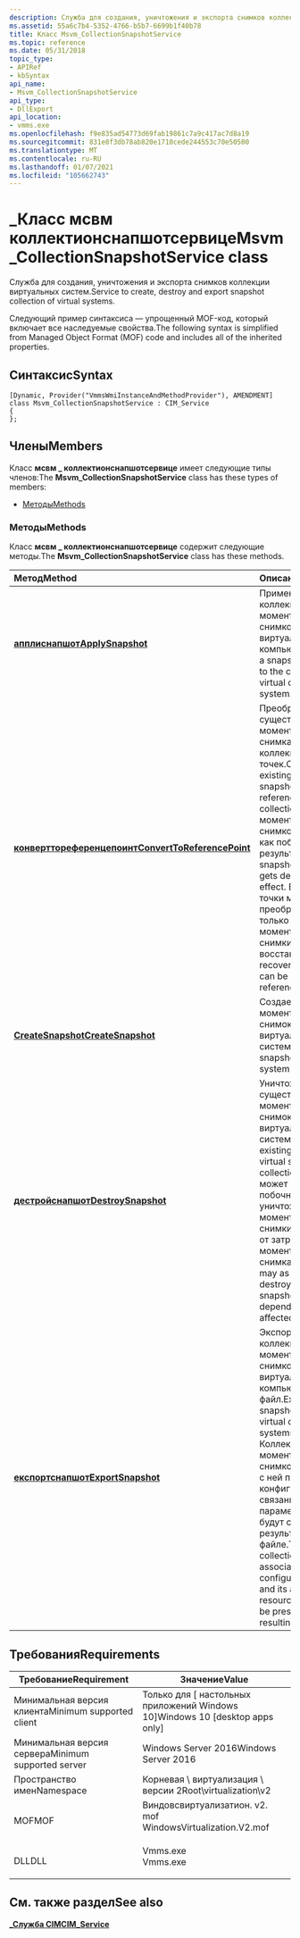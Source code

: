 ```yaml
---
description: Служба для создания, уничтожения и экспорта снимков коллекции виртуальных систем.
ms.assetid: 55a6c7b4-5352-4766-b5b7-6699b1f40b78
title: Класс Msvm_CollectionSnapshotService
ms.topic: reference
ms.date: 05/31/2018
topic_type:
- APIRef
- kbSyntax
api_name:
- Msvm_CollectionSnapshotService
api_type:
- DllExport
api_location:
- vmms.exe
ms.openlocfilehash: f9e835ad54773d69fab19861c7a9c417ac7d8a19
ms.sourcegitcommit: 831e8f3db78ab820e1710cede244553c70e50500
ms.translationtype: MT
ms.contentlocale: ru-RU
ms.lasthandoff: 01/07/2021
ms.locfileid: "105662743"
---
```

# <a name="msvm_collectionsnapshotservice-class"></a><span data-ttu-id="d55df-103">\_Класс мсвм коллектионснапшотсервице</span><span class="sxs-lookup"><span data-stu-id="d55df-103">Msvm\_CollectionSnapshotService class</span></span>

<span data-ttu-id="d55df-104">Служба для создания, уничтожения и экспорта снимков коллекции виртуальных систем.</span><span class="sxs-lookup"><span data-stu-id="d55df-104">Service to create, destroy and export snapshot collection of virtual systems.</span></span>

<span data-ttu-id="d55df-105">Следующий пример синтаксиса — упрощенный MOF-код, который включает все наследуемые свойства.</span><span class="sxs-lookup"><span data-stu-id="d55df-105">The following syntax is simplified from Managed Object Format (MOF) code and includes all of the inherited properties.</span></span>

## <a name="syntax"></a><span data-ttu-id="d55df-106">Синтаксис</span><span class="sxs-lookup"><span data-stu-id="d55df-106">Syntax</span></span>

``` syntax
[Dynamic, Provider("VmmsWmiInstanceAndMethodProvider"), AMENDMENT]
class Msvm_CollectionSnapshotService : CIM_Service
{
};
```

## <a name="members"></a><span data-ttu-id="d55df-107">Члены</span><span class="sxs-lookup"><span data-stu-id="d55df-107">Members</span></span>

<span data-ttu-id="d55df-108">Класс **мсвм \_ коллектионснапшотсервице** имеет следующие типы членов:</span><span class="sxs-lookup"><span data-stu-id="d55df-108">The **Msvm\_CollectionSnapshotService** class has these types of members:</span></span>

-   [<span data-ttu-id="d55df-109">Методы</span><span class="sxs-lookup"><span data-stu-id="d55df-109">Methods</span></span>](#methods)

### <a name="methods"></a><span data-ttu-id="d55df-110">Методы</span><span class="sxs-lookup"><span data-stu-id="d55df-110">Methods</span></span>

<span data-ttu-id="d55df-111">Класс **мсвм \_ коллектионснапшотсервице** содержит следующие методы.</span><span class="sxs-lookup"><span data-stu-id="d55df-111">The **Msvm\_CollectionSnapshotService** class has these methods.</span></span>



| <span data-ttu-id="d55df-112">Метод</span><span class="sxs-lookup"><span data-stu-id="d55df-112">Method</span></span>                                                                                    | <span data-ttu-id="d55df-113">Описание</span><span class="sxs-lookup"><span data-stu-id="d55df-113">Description</span></span>                                                                                                                                                                                                                   |
|:------------------------------------------------------------------------------------------|:------------------------------------------------------------------------------------------------------------------------------------------------------------------------------------------------------------------------------|
| [<span data-ttu-id="d55df-114">**апплиснапшот**</span><span class="sxs-lookup"><span data-stu-id="d55df-114">**ApplySnapshot**</span></span>](msvm-collectionsnapshotservice-applysnapshot.md)                     | <span data-ttu-id="d55df-115">Применяет коллекцию моментальных снимков к коллекции виртуальных компьютеров.</span><span class="sxs-lookup"><span data-stu-id="d55df-115">Applies a snapshot collection to the collection of virtual computer system.</span></span><br/>                                                                                                                                        |
| [<span data-ttu-id="d55df-116">**конверттореференцепоинт**</span><span class="sxs-lookup"><span data-stu-id="d55df-116">**ConvertToReferencePoint**</span></span>](msvm-collectionsnapshotservice-converttoreferencepoint.md) | <span data-ttu-id="d55df-117">Преобразование существующего моментального снимка коллекции в коллекцию опорных точек.</span><span class="sxs-lookup"><span data-stu-id="d55df-117">Convert an existing collection snapshot to a reference point collection.</span></span> <span data-ttu-id="d55df-118">Коллекция моментальных снимков удаляется как побочный результат.</span><span class="sxs-lookup"><span data-stu-id="d55df-118">The snapshot collection gets deleted as a side effect.</span></span> <span data-ttu-id="d55df-119">В контрольные точки можно преобразовать только моментальные снимки восстановления.</span><span class="sxs-lookup"><span data-stu-id="d55df-119">Only recovery snapshots can be converted to reference points.</span></span><br/>                      |
| [<span data-ttu-id="d55df-120">**CreateSnapshot**</span><span class="sxs-lookup"><span data-stu-id="d55df-120">**CreateSnapshot**</span></span>](msvm-collectionsnapshotservice-createsnapshot.md)                   | <span data-ttu-id="d55df-121">Создает моментальный снимок коллекции виртуальных систем.</span><span class="sxs-lookup"><span data-stu-id="d55df-121">Creates a snapshot of a virtual system collection.</span></span><br/>                                                                                                                                                                 |
| [<span data-ttu-id="d55df-122">**дестройснапшот**</span><span class="sxs-lookup"><span data-stu-id="d55df-122">**DestroySnapshot**</span></span>](msvm-collectionsnapshotservice-destroysnapshot.md)                 | <span data-ttu-id="d55df-123">Уничтожает существующий моментальный снимок коллекции виртуальных систем.</span><span class="sxs-lookup"><span data-stu-id="d55df-123">Destroy an existing snapshot of virtual system collection.</span></span> <span data-ttu-id="d55df-124">Этот метод может оказаться побочным действием уничтожить другие моментальные снимки, зависящие от затронутого моментального снимка.</span><span class="sxs-lookup"><span data-stu-id="d55df-124">This method may as a side effect destroy other snapshots that are dependent on the affected snapshot.</span></span><br/>                                                   |
| [<span data-ttu-id="d55df-125">**експортснапшот**</span><span class="sxs-lookup"><span data-stu-id="d55df-125">**ExportSnapshot**</span></span>](msvm-collectionsnapshotservice-exportsnapshot.md)                   | <span data-ttu-id="d55df-126">Экспортирует коллекцию моментальных снимков для систем виртуальных компьютеров в файл.</span><span class="sxs-lookup"><span data-stu-id="d55df-126">Exports a snapshot collection of virtual computer systems to a file.</span></span> <span data-ttu-id="d55df-127">Коллекция моментальных снимков, связанные с ней параметры конфигурации и связанные с ней параметры ресурсов будут сохранены в результирующем файле.</span><span class="sxs-lookup"><span data-stu-id="d55df-127">The snapshot collection, its associated configuration settings, and its associated resource settings will be preserved in the resulting file.</span></span><br/> |



 

## <a name="requirements"></a><span data-ttu-id="d55df-128">Требования</span><span class="sxs-lookup"><span data-stu-id="d55df-128">Requirements</span></span>



| <span data-ttu-id="d55df-129">Требование</span><span class="sxs-lookup"><span data-stu-id="d55df-129">Requirement</span></span> | <span data-ttu-id="d55df-130">Значение</span><span class="sxs-lookup"><span data-stu-id="d55df-130">Value</span></span> |
|-------------------------------------|---------------------------------------------------------------------------------------------------------|
| <span data-ttu-id="d55df-131">Минимальная версия клиента</span><span class="sxs-lookup"><span data-stu-id="d55df-131">Minimum supported client</span></span><br/> | <span data-ttu-id="d55df-132">Только для \[ настольных приложений Windows 10\]</span><span class="sxs-lookup"><span data-stu-id="d55df-132">Windows 10 \[desktop apps only\]</span></span><br/>                                                             |
| <span data-ttu-id="d55df-133">Минимальная версия сервера</span><span class="sxs-lookup"><span data-stu-id="d55df-133">Minimum supported server</span></span><br/> | <span data-ttu-id="d55df-134">Windows Server 2016</span><span class="sxs-lookup"><span data-stu-id="d55df-134">Windows Server 2016</span></span><br/>                                                                          |
| <span data-ttu-id="d55df-135">Пространство имен</span><span class="sxs-lookup"><span data-stu-id="d55df-135">Namespace</span></span><br/>                | <span data-ttu-id="d55df-136">Корневая \\ виртуализация \\ версии 2</span><span class="sxs-lookup"><span data-stu-id="d55df-136">Root\\virtualization\\v2</span></span><br/>                                                                     |
| <span data-ttu-id="d55df-137">MOF</span><span class="sxs-lookup"><span data-stu-id="d55df-137">MOF</span></span><br/>                      | <dl> <span data-ttu-id="d55df-138"><dt>Виндовсвиртуализатион. v2. mof</dt></span><span class="sxs-lookup"><span data-stu-id="d55df-138"><dt>WindowsVirtualization.V2.mof</dt></span></span> </dl> |
| <span data-ttu-id="d55df-139">DLL</span><span class="sxs-lookup"><span data-stu-id="d55df-139">DLL</span></span><br/>                      | <dl> <span data-ttu-id="d55df-140"><dt>Vmms.exe</dt></span><span class="sxs-lookup"><span data-stu-id="d55df-140"><dt>Vmms.exe</dt></span></span> </dl>                     |



## <a name="see-also"></a><span data-ttu-id="d55df-141">См. также раздел</span><span class="sxs-lookup"><span data-stu-id="d55df-141">See also</span></span>

<dl> <dt>

[<span data-ttu-id="d55df-142">**\_Служба CIM**</span><span class="sxs-lookup"><span data-stu-id="d55df-142">**CIM\_Service**</span></span>](cim-service.md)
</dt> </dl>

 

 




